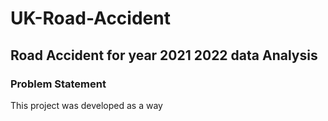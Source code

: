 # UK-Road-Accident
## Road Accident for year 2021  2022 data Analysis 

### Problem Statement

This project was developed as a way
